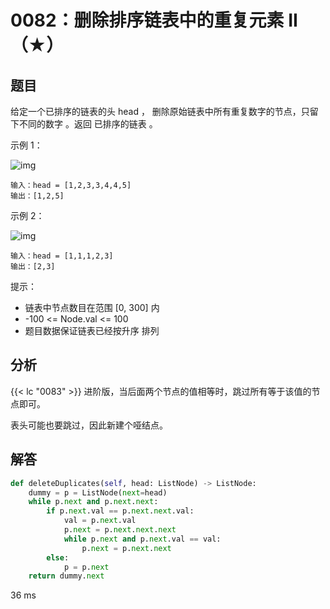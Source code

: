 # 0082：删除排序链表中的重复元素 II（★）


## 题目

给定一个已排序的链表的头 head ， 删除原始链表中所有重复数字的节点，只留下不同的数字 。返回 已排序的链表 。


示例 1：

![img](https://assets.leetcode.com/uploads/2021/01/04/linkedlist1.jpg)

    输入：head = [1,2,3,3,4,4,5]
    输出：[1,2,5]

示例 2：

![img](https://assets.leetcode.com/uploads/2021/01/04/linkedlist2.jpg)

    输入：head = [1,1,1,2,3]
    输出：[2,3]

提示：
- 链表中节点数目在范围 [0, 300] 内
- -100 <= Node.val <= 100
- 题目数据保证链表已经按升序 排列

## 分析

{{< lc "0083" >}}  进阶版，当后面两个节点的值相等时，跳过所有等于该值的节点即可。

表头可能也要跳过，因此新建个哑结点。

## 解答

```python
def deleteDuplicates(self, head: ListNode) -> ListNode:
	dummy = p = ListNode(next=head)
	while p.next and p.next.next:
		if p.next.val == p.next.next.val:
			val = p.next.val
			p.next = p.next.next.next
			while p.next and p.next.val == val:
				p.next = p.next.next
		else:
			p = p.next
	return dummy.next
```
36 ms
